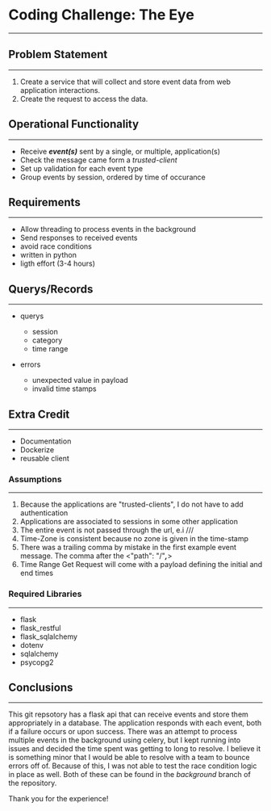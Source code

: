 # Coding Challenge: The Eye

---

## Problem Statement

---

1. Create a service that will collect and store event data from web application interactions.
2. Create the request to access the data.

## Operational Functionality

---

* Receive ***event(s)*** sent by a single, or multiple, application(s)
* Check the message came form a *trusted-client*
* Set up validation for each event type
* Group events by session, ordered by time of occurance

## Requirements

---

* Allow threading to process events in the background
* Send responses to received events
* avoid race conditions
* written in python
* ligth effort (3-4 hours)

## Querys/Records

---

* querys
    + session
    + category
    + time range

* errors
    + unexpected value in payload
    + invalid time stamps

## Extra Credit

---

* Documentation
* Dockerize
* reusable client

### Assumptions

---

1. Because the applications are "trusted-clients", I do not have to add authentication
2. Applications are associated to sessions in some other application
3. The entire event is not passed through the url, e.i /<name>/<category>/
4. Time-Zone is consistent because no zone is given in the time-stamp
5. There was a trailing comma by mistake in the first example event message. The comma
    after the <"path": "/"***,***>
6. Time Range Get Request will come with a payload defining the initial and end times

### Required Libraries

---

* flask
* flask_restful
* flask_sqlalchemy
* dotenv
* sqlalchemy
* psycopg2


## Conclusions

---

This git repsotory has a flask api that can receive events and store them appropriately in a database. The application responds with each event, both if a failure occurs or upon success. There was an attempt to process multiple events in the background using celery, but I kept running into issues and decided the time spent was getting to long to resolve. I believe it is something minor that I would be able to resolve with a team to bounce errors off of. Because of this, I was not able to test the race condition logic in place as well. Both of these can be found in the *background* branch of the repository.

Thank you for the experience!